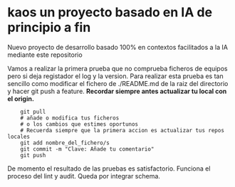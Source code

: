 # kaos un proyecto basado en IA de principio a fin

Nuevo proyecto de desarrollo basado 100% en contextos facilitados a la IA mediante este repositorio

Vamos a realizar la primera prueba que no comprueba ficheros de equipos pero si deja registador el log y la version.
Para realizar esta prueba es tan sencillo como modificar el fichero de ./README.md de la raiz del directorio y hacer git push a feature.
**Recordar siempre antes actualizar tu local con el origin.**

```Shell
    git pull
    # añade o modifica tus ficheros
    # o los cambios que estimes oportunos
    # Recuerda siempre que la primera accion es actualizar tus repos locales
    git add nombre_del_fichero/s
    git commit -m "Clave: Añade tu comentario"
    git push
```

De momento el resultado de las pruebas es satisfactorio. Funciona el proceso del lint y audit. Queda por integrar schema.
